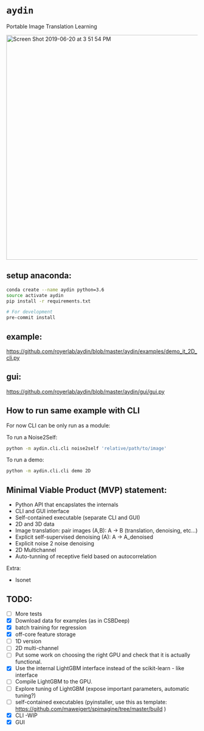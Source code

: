 # `aydin`
Portable Image Translation Learning

<img width="591" alt="Screen Shot 2019-06-20 at 3 51 54 PM" src="https://user-images.githubusercontent.com/15677695/59886526-22274880-9374-11e9-93ec-6d661b32e29d.png">

## setup anaconda:

```bash
conda create --name aydin python=3.6
source activate aydin
pip install -r requirements.txt

# For development
pre-commit install
```


## example:

https://github.com/royerlab/aydin/blob/master/aydin/examples/demo_it_2D_cli.py

## gui:

https://github.com/royerlab/aydin/blob/master/aydin/gui/gui.py

## How to run same example with CLI

For now CLI can be only run as a module:

To run a Noise2Self:
```bash
python -m aydin.cli.cli noise2self 'relative/path/to/image'
```

To run a demo:
```bash
python -m aydin.cli.cli demo 2D

```

## Minimal Viable Product (MVP) statement:

- Python API that encapslates the internals
- CLI and GUI interface
- Self-contained executable (separate CLI and GUI)
- 2D and 3D data 
- Image translation: pair images (A,B):  A -> B (translation, denoising, etc...)
- Explicit self-supervised denoising (A): A -> A_denoised 
- Explicit noise 2 noise denoising
- 2D Multichannel
- Auto-tunning of receptive field based on autocorrelation

Extra:
- Isonet

## TODO:
  
- [ ] More tests
- [X] Download data for examples (as in CSBDeep)
- [X] batch training for regression
- [X] off-core feature storage 
- [ ] 1D version
- [ ] 2D multi-channel
- [ ] Put some work on choosing the right GPU and check that it is actually functional.
- [X] Use the internal LightGBM  interface instead of the scikit-learn - like interface
- [ ] Compile LightGBM to the GPU. 
- [ ] Explore tuning of LightGBM (expose important parameters, automatic tuning?)
- [ ] self-contained executables (pyinstaller, use this as template: https://github.com/maweigert/spimagine/tree/master/build )
- [X] CLI -WIP 
- [X] GUI

